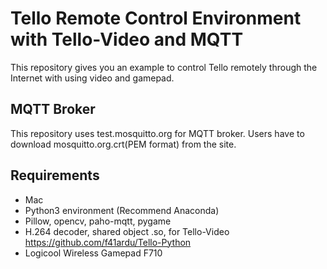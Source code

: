 # Tello Remote Control Environment with Tello-Video and MQTT

This repository gives you an example to control Tello remotely through the Internet with using video and gamepad.

## MQTT Broker
This repository uses test.mosquitto.org for MQTT broker.
Users have to download mosquitto.org.crt(PEM format) from the site.

## Requirements
- Mac
- Python3 environment (Recommend Anaconda)
- Pillow, opencv, paho-mqtt, pygame
- H.264 decoder, shared object .so, for Tello-Video
  https://github.com/f41ardu/Tello-Python
- Logicool Wireless Gamepad F710
